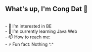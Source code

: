 ## What's up, I'm Cong Dat 👋
<br/>
- 👀 I’m interested in BE
<br/>
- 🌱 I’m currently learning Java Web
<br/>
- 📫 How to reach me:
<br/>
- ⚡ Fun fact: Nothing ^.^
